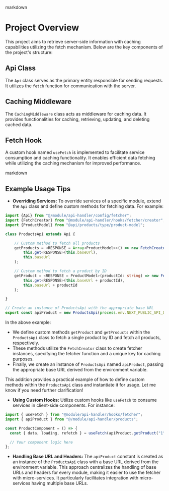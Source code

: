 markdown
# Project Overview

This project aims to retrieve server-side information with caching capabilities utilizing the fetch mechanism. Below are the key components of the project's structure:

## Api Class

The `Api` class serves as the primary entity responsible for sending requests. It utilizes the `fetch` function for communication with the server.

## Caching Middleware

The `CachingMiddleware` class acts as middleware for caching data. It provides functionalities for caching, retrieving, updating, and deleting cached data.

## Fetch Hook

A custom hook named `useFetch` is implemented to facilitate service consumption and caching functionality. It enables efficient data fetching while utilizing the caching mechanism for improved performance.


markdown
## Example Usage Tips

- **Overriding Services:** To override services of a specific module, extend the `Api` class and define custom methods for fetching data. For example:

```typescript
import {Api} from "@/module/api-handler/config/fetcher";
import {FetchCreator} from "@module/api-handler/hooks/fetcher/creator";
import {ProductModel} from "@api/products/type/product-model";

class ProductsApi extends Api {

    // Custom method to fetch all products
    getProducts = <RESPONSE = Array<ProductModel>>() => new FetchCreator(
        this.get<RESPONSE>(this.baseUrl),
        this.baseUrl
    );

    // Custom method to fetch a product by ID
    getProduct = <RESPONSE = ProductModel>(productId: string) => new FetchCreator(
        this.get<RESPONSE>(this.baseUrl + productId),
        this.baseUrl + productId
    );

}

// Create an instance of ProductsApi with the appropriate base URL
export const apiProduct = new ProductsApi(process.env.NEXT_PUBLIC_API_DOMAIN + "/products/");
```

In the above example:

- We define custom methods `getProduct` and `getProducts` within the `ProductsApi` class to fetch a single product by ID and fetch all products, respectively.
- These methods utilize the `FetchCreator` class to create fetcher instances, specifying the fetcher function and a unique key for caching purposes.
- Finally, we create an instance of `ProductsApi` named `apiProduct`, passing the appropriate base URL derived from the environment variable.


This addition provides a practical example of how to define custom methods within the `ProductsApi` class and instantiate it for usage. Let me know if you need further clarification!

- **Using Custom Hooks:** Utilize custom hooks like `useFetch` to consume services in client-side components. For instance:

```typescript
import { useFetch } from "@module/api-handler/hooks/fetcher";
import { apiProduct } from "@/module/api-handler/products";

const ProductComponent = () => {
  const { data, loading, refetch } = useFetch(apiProduct.getProduct("1"));

  // Your component logic here
};
```

- **Handling Base URL and Headers:** The `apiProduct` constant is created as an instance of the `ProductsApi` class with a base URL derived from the environment variable. This approach centralizes the handling of base URLs and headers for every module, making it easier to use the fetcher with micro-services. It particularly facilitates integration with micro-services having multiple base URLs.

